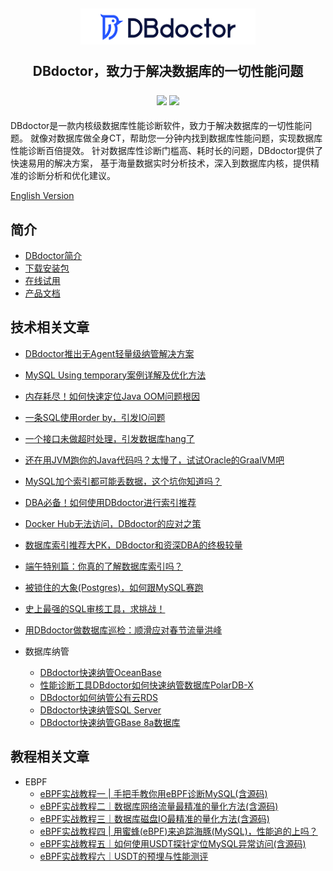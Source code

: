 <h2 align="center">
  <img width="280" src="./images/logo.png" >
  <p>DBdoctor，致力于解决数据库的一切性能问题</p>
  <div align="center">
    <a>
        <img src="https://img.shields.io/badge/author-DBdoctor-DAS.svg">
    </a>
    <a>
        <img src="https://img.shields.io/github/license/DBdoctor-DAS/DBdoctor.svg">
    </a>
  </div>
</h2>
DBdoctor是一款内核级数据库性能诊断软件，致力于解决数据库的一切性能问题。
就像对数据库做全身CT，帮助您一分钟内找到数据库性能问题，实现数据库性能诊断百倍提效。
针对数据库性诊断门槛高、耗时长的问题，DBdoctor提供了快速易用的解决方案，
基于海量数据实时分析技术，深入到数据库内核，提供精准的诊断分析和优化建议。

[English Version](./README.md)

## 简介

- [DBdoctor简介](https://github.com/DBdoctor-DAS/DBdoctor/blob/main/articles/dbdoctor-introduce.md)
- [下载安装包](https://www.dbdoctor.cn/h-col-133.html)
- [在线试用](https://demo.dbdoctor.cn/)
- [产品文档](https://demo.dbdoctor.cn/modules/dbDoctor/mdPreview/index.html?readme=help#/)

## 技术相关文章

- [DBdoctor推出无Agent轻量级纳管解决方案](https://github.com/DBdoctor-DAS/DBdoctor/blob/main/articles/DbdoctorIntroducesAgentlessLightweightManagementSolution.md)
- [MySQL Using temporary案例详解及优化方法](https://github.com/DBdoctor-DAS/DBdoctor/blob/main/articles/MySQLUsingTemporary.md)
- [内存耗尽！如何快速定位Java OOM问题根因](https://github.com/DBdoctor-DAS/DBdoctor/blob/main/articles/OutOfMemory.md)
- [一条SQL使用order by，引发IO问题](https://github.com/DBdoctor-DAS/DBdoctor/blob/main/articles/AnSqlLineUsesOrderBy.md)
- [一个接口未做超时处理，引发数据库hang了](https://github.com/DBdoctor-DAS/DBdoctor/blob/main/articles/AnInterfaceDidNotTimeOut.md)
- [还在用JVM跑你的Java代码吗？太慢了，试试Oracle的GraalVM吧](https://github.com/DBdoctor-DAS/DBdoctor/blob/main/articles/StillRunningYourJavaCodeWithTheJvm.md)
- [MySQL加个索引都可能丢数据，这个坑你知道吗？](https://github.com/DBdoctor-DAS/DBdoctor/blob/main/articles/MysqlCanLoseDataByAddingAnIndex.md)
- [DBA必备！如何使用DBdoctor进行索引推荐](https://github.com/DBdoctor-DAS/DBdoctor/blob/main/articles/HowDoIUseDbdoctorForIndexRecommendations.md)
- [Docker Hub无法访问，DBdoctor的应对之策](https://github.com/DBdoctor-DAS/DBdoctor/blob/main/articles/DockerhubCannotBeAccessed.md)
- [数据库索引推荐大PK，DBdoctor和资深DBA的终极较量](https://github.com/DBdoctor-DAS/DBdoctor/blob/main/articles/DatabaseIndexRecommendedLargePk.md)
- [端午特别篇：你真的了解数据库索引吗？](https://github.com/DBdoctor-DAS/DBdoctor/blob/main/articles/DoYouReallyKnowAnythingAboutDatabaseIndexing.md)

- [被锁住的大象(Postgres)，如何跟MySQL赛跑](https://github.com/DBdoctor-DAS/DBdoctor/blob/main/articles/TheChainedElephant.md)

- [史上最强的SQL审核工具，求挑战！](https://github.com/DBdoctor-DAS/DBdoctor/blob/main/articles/TheMostPowerfulSqlAuditToolEver.md)

- [用DBdoctor做数据库巡检：顺滑应对春节流量洪峰](https://github.com/DBdoctor-DAS/DBdoctor/blob/main/articles/CopeWithTheSpringFestivalTrafficPeak.md)

- 数据库纳管
    - [DBdoctor快速纳管OceanBase](https://github.com/DBdoctor-DAS/DBdoctor/blob/main/articles/DbdoctorQuicklyManagesOceanbase.md)
    - [性能诊断工具DBdoctor如何快速纳管数据库PolarDB-X](https://github.com/DBdoctor-DAS/DBdoctor/blob/main/articles/DbdoctorQuicklyManagesPolardb-x.md)
    - [DBdoctor如何纳管公有云RDS](https://github.com/DBdoctor-DAS/DBdoctor/blob/main/articles/HowDoesDbdoctorManagePublicCloudRds.md)
    - [DBdoctor快速纳管SQL Server](https://github.com/DBdoctor-DAS/DBdoctor/blob/main/articles/DbdoctorQuicklyManagesSqlServer.md)
    - [DBdoctor快速纳管GBase 8a数据库](https://github.com/DBdoctor-DAS/DBdoctor/blob/main/articles/DbdoctorQuicklyManageGbase.md)

## 教程相关文章

- EBPF
    - [eBPF实战教程一 | 手把手教你用eBPF诊断MySQL(含源码)](https://github.com/DBdoctor-DAS/DBdoctor/blob/main/articles/EBPF01.md)
    - [eBPF实战教程二｜数据库网络流量最精准的量化方法(含源码)](https://github.com/DBdoctor-DAS/DBdoctor/blob/main/articles/EBPF02.md)
    - [eBPF实战教程三｜数据库磁盘IO最精准的量化方法(含源码)](https://github.com/DBdoctor-DAS/DBdoctor/blob/main/articles/EBPF03.md)
    - [eBPF实战教程四 | 用蜜蜂(eBPF)来追踪海豚(MySQL)，性能追的上吗？](https://github.com/DBdoctor-DAS/DBdoctor/blob/main/articles/UseEbpfToTrackMysql.md)
    - [eBPF实战教程五｜如何使用USDT探针定位MySQL异常访问(含源码)](https://github.com/DBdoctor-DAS/DBdoctor/blob/main/articles/EBPF05.md)
    - [eBPF实战教程六｜USDT的预埋与性能测评](https://github.com/DBdoctor-DAS/DBdoctor/blob/main/articles/EBPF06.md)
    